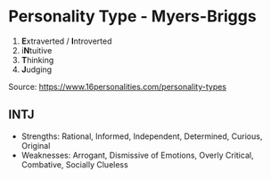 # Personality Type - Myers-Briggs

1. **E**xtraverted / **I**ntroverted
2. i**N**tuitive
3. **T**hinking
4. **J**udging

Source: https://www.16personalities.com/personality-types

## INTJ

* Strengths: Rational, Informed, Independent, Determined, Curious, Original
* Weaknesses: Arrogant, Dismissive of Emotions, Overly Critical, Combative, Socially Clueless
